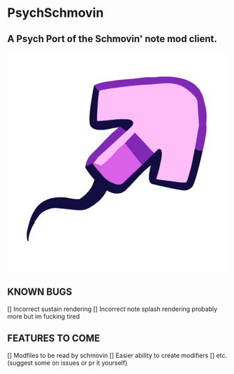# PsychSchmovin
## A Psych Port of the Schmovin' note mod client.


<p align="center">
  <img src="https://github.com/Kn1ghtNight/PsychSchmovin/blob/main/psychschmovin.png?raw=true" alt="Psych Schmovin' Logo"/>
</p>

## KNOWN BUGS

[] Incorrect sustain rendering
[] Incorrect note splash rendering
probably more but im fucking tired

## FEATURES TO COME
[] Modfiles to be read by schmovin
[] Easier ability to create modifiers
[] etc. (suggest some on issues or pr it yourself)